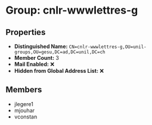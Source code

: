 # Group: cnlr-wwwlettres-g

## Properties

- **Distinguished Name:** `CN=cnlr-wwwlettres-g,OU=unil-groups,OU=gesu,DC=ad,DC=unil,DC=ch`
- **Member Count:** 3
- **Mail Enabled:** ❌
- **Hidden from Global Address List:** ❌

## Members

- jlegere1
- mjouhar
- vconstan
